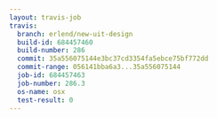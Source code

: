 ```yaml
---
layout: travis-job
travis:
  branch: erlend/new-uit-design
  build-id: 684457460
  build-number: 286
  commit: 35a556075144e3bc37cd3354fa5ebce75bf772dd
  commit-range: 056141bba6a3...35a556075144
  job-id: 684457463
  job-number: 286.3
  os-name: osx
  test-result: 0
---
```


